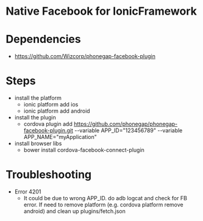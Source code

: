 # Native Facebook for IonicFramework

# Dependencies
* https://github.com/Wizcorp/phonegap-facebook-plugin

# Steps
* install the platform
  * ionic platform add ios
  * ionic platform add android
* install the plugin
  * cordova plugin add https://github.com/phonegap/phonegap-facebook-plugin.git --variable APP_ID="123456789" --variable APP_NAME="myApplication"
* install browser libs
  * bower install cordova-facebook-connect-plugin
  
# Troubleshooting
* Error 4201
  * It could be due to wrong APP_ID. do adb logcat and check for FB error. If need to remove platform (e.g. cordova platform remove android) and clean up plugins/fetch.json
